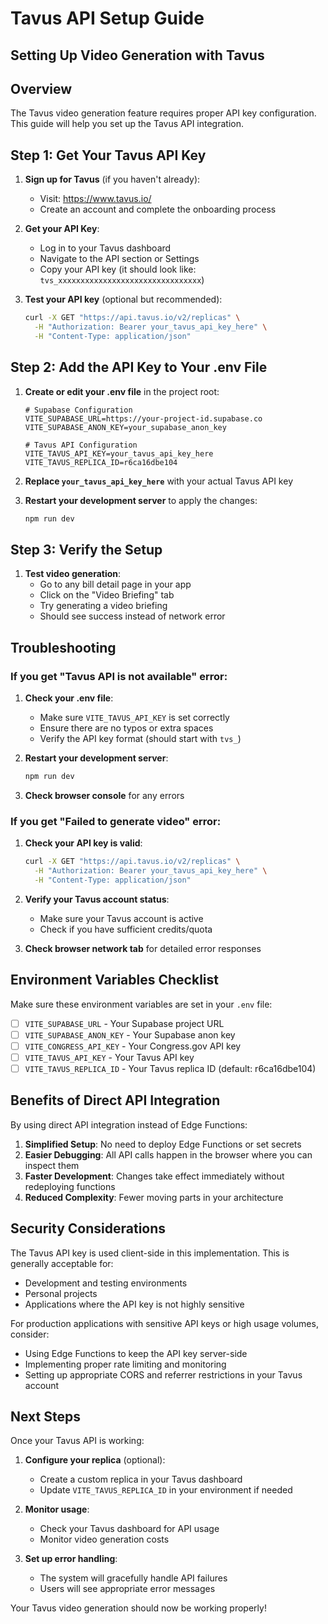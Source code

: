 # Tavus API Setup Guide
## Setting Up Video Generation with Tavus

## Overview

The Tavus video generation feature requires proper API key configuration. This guide will help you set up the Tavus API integration.

## Step 1: Get Your Tavus API Key

1. **Sign up for Tavus** (if you haven't already):
   - Visit: https://www.tavus.io/
   - Create an account and complete the onboarding process

2. **Get your API Key**:
   - Log in to your Tavus dashboard
   - Navigate to the API section or Settings
   - Copy your API key (it should look like: `tvs_xxxxxxxxxxxxxxxxxxxxxxxxxxxxxxxx`)

3. **Test your API key** (optional but recommended):
   ```bash
   curl -X GET "https://api.tavus.io/v2/replicas" \
     -H "Authorization: Bearer your_tavus_api_key_here" \
     -H "Content-Type: application/json"
   ```

## Step 2: Add the API Key to Your .env File

1. **Create or edit your .env file** in the project root:
   ```
   # Supabase Configuration
   VITE_SUPABASE_URL=https://your-project-id.supabase.co
   VITE_SUPABASE_ANON_KEY=your_supabase_anon_key

   # Tavus API Configuration
   VITE_TAVUS_API_KEY=your_tavus_api_key_here
   VITE_TAVUS_REPLICA_ID=r6ca16dbe104
   ```

2. **Replace `your_tavus_api_key_here`** with your actual Tavus API key

3. **Restart your development server** to apply the changes:
   ```bash
   npm run dev
   ```

## Step 3: Verify the Setup

1. **Test video generation**:
   - Go to any bill detail page in your app
   - Click on the "Video Briefing" tab
   - Try generating a video briefing
   - Should see success instead of network error

## Troubleshooting

### If you get "Tavus API is not available" error:

1. **Check your .env file**:
   - Make sure `VITE_TAVUS_API_KEY` is set correctly
   - Ensure there are no typos or extra spaces
   - Verify the API key format (should start with `tvs_`)

2. **Restart your development server**:
   ```bash
   npm run dev
   ```

3. **Check browser console** for any errors

### If you get "Failed to generate video" error:

1. **Check your API key is valid**:
   ```bash
   curl -X GET "https://api.tavus.io/v2/replicas" \
     -H "Authorization: Bearer your_tavus_api_key_here" \
     -H "Content-Type: application/json"
   ```

2. **Verify your Tavus account status**:
   - Make sure your Tavus account is active
   - Check if you have sufficient credits/quota

3. **Check browser network tab** for detailed error responses

## Environment Variables Checklist

Make sure these environment variables are set in your `.env` file:

- [ ] `VITE_SUPABASE_URL` - Your Supabase project URL
- [ ] `VITE_SUPABASE_ANON_KEY` - Your Supabase anon key
- [ ] `VITE_CONGRESS_API_KEY` - Your Congress.gov API key
- [ ] `VITE_TAVUS_API_KEY` - Your Tavus API key
- [ ] `VITE_TAVUS_REPLICA_ID` - Your Tavus replica ID (default: r6ca16dbe104)

## Benefits of Direct API Integration

By using direct API integration instead of Edge Functions:

1. **Simplified Setup**: No need to deploy Edge Functions or set secrets
2. **Easier Debugging**: All API calls happen in the browser where you can inspect them
3. **Faster Development**: Changes take effect immediately without redeploying functions
4. **Reduced Complexity**: Fewer moving parts in your architecture

## Security Considerations

The Tavus API key is used client-side in this implementation. This is generally acceptable for:

- Development and testing environments
- Personal projects
- Applications where the API key is not highly sensitive

For production applications with sensitive API keys or high usage volumes, consider:
- Using Edge Functions to keep the API key server-side
- Implementing proper rate limiting and monitoring
- Setting up appropriate CORS and referrer restrictions in your Tavus account

## Next Steps

Once your Tavus API is working:

1. **Configure your replica** (optional):
   - Create a custom replica in your Tavus dashboard
   - Update `VITE_TAVUS_REPLICA_ID` in your environment if needed

2. **Monitor usage**:
   - Check your Tavus dashboard for API usage
   - Monitor video generation costs

3. **Set up error handling**:
   - The system will gracefully handle API failures
   - Users will see appropriate error messages

Your Tavus video generation should now be working properly!